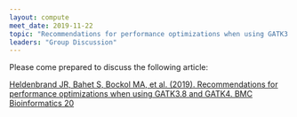 ```yaml
---
layout: compute
meet_date: 2019-11-22
topic: "Recommendations for performance optimizations when using GATK3.8 and GATK4"
leaders: "Group Discussion"
---
```


Please come prepared to discuss the following article:

[Heldenbrand JR, Bahet S, Bockol MA, et al. (2019). Recommendations for performance optimizations when using GATK3.8 and GATK4. BMC Bioinformatics 20](https://doi.org/10.1186/s12859-019-3169-7)
